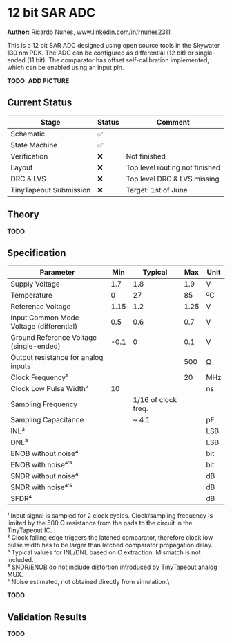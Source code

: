 # 12 bit SAR ADC
**Author:** Ricardo Nunes, www.linkedin.com/in/rnunes2311

This is a 12 bit SAR ADC designed using open source tools in the Skywater 130 nm PDK.
The ADC can be configured as differential (12 bit) or single-ended (11 bit). The comparator has offset self-calibration implemented, which can be enabled using an input pin.

**TODO: ADD PICTURE**

## Current Status

|Stage					|Status		|Comment						|
|-----------------------|-----------|-------------------------------|
|Schematic				|✅			|								|
|State Machine			|✅			|								|
|Verification			|❌			|Not finished					|
|Layout					|❌			|Top level routing not finished	|
|DRC & LVS				|❌			|Top level DRC & LVS missing	|
|TinyTapeout Submission	|❌			|Target: 1st of June			|


## Theory
**TODO**
## Specification

|Parameter									|Min		|Typical			|Max	|Unit	|
|-------------------------------------------|-----------|-------------------|-------|-------|
|Supply Voltage								|1.7		|1.8				|1.9	|V		|
|Temperature								|0			|27					|85		|ºC		|
|Reference Voltage							|1.15		|1.2				|1.25	|V		|
|Input Common Mode Voltage (differential)	|0.5		|0.6				|0.7	|V		|
|Ground Reference Voltage (single-ended)	|-0.1		|0					|0.1	|V		|
|Output resistance for analog inputs		|			|					|500	|Ω		|
|Clock Frequency¹							|			|					|20		|MHz	|
|Clock Low Pulse Width²						|10			|					|		|ns		|
|Sampling Frequency							|			|1/16 of clock freq.|		|		|
|Sampling Capacitance						|			|~ 4.1				|		|pF		|
|INL³										|			|					|		|LSB	|
|DNL³										|			|					|		|LSB	|
|ENOB without noise⁴						|			|					|		|bit	|
|ENOB with noise⁴𝄒⁵							|			|					|		|bit	|
|SNDR without noise⁴						|			|					|		|dB		|
|SNDR with noise⁴𝄒⁵							|			|					|		|dB		|
|SFDR⁴										|			|					|		|dB		|

¹ Input signal is sampled for 2 clock cycles. Clock/sampling frequency is limited by the 500 Ω resistance from the pads to the circuit in the TinyTapeout IC.\
² Clock falling edge triggers the latched comparator, therefore clock low pulse width has to be larger than latched comparator propagation delay.\
³ Typical values for INL/DNL based on C extraction. Mismatch is not included.\
⁴ SNDR/ENOB do not include distortion introduced by TinyTapeout analog MUX.\
⁵ Noise estimated, not obtained directly from simulation.\


**TODO**
## Validation Results
**TODO**